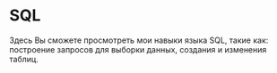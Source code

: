 # SQL
Здесь Вы сможете просмотреть мои навыки языка SQL, такие как: построение запросов для выборки данных, создания и изменения таблиц.
